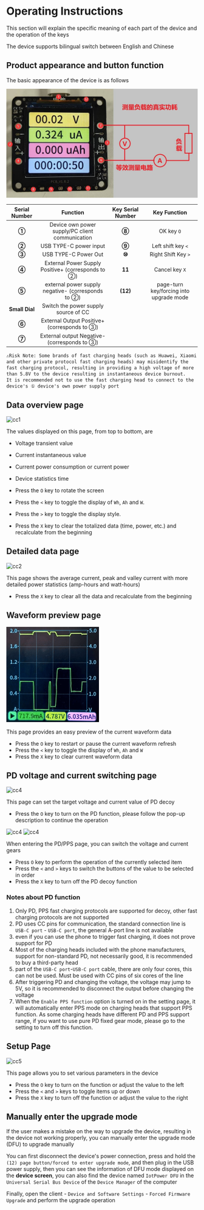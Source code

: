 # Operating Instructions

This section will explain the specific meaning of each part of the device and the operation of the keys

The device supports bilingual switch between English and Chinese

## Product appearance and button function

The basic appearance of the device is as follows

![Device diagram](img/font.jpg)

|Serial Number|Function|Key Serial Number|Key Function|
|:-:|:-:|:-:|:-:|
|**①**|Device own power supply/PC client communication|**⑧**|OK key `O`|
|**②**|USB TYPE-C power input|**⑨**|Left shift key `<`|
|**③**|USB TYPE-C Power Out|**⑩**|Right Shift Key `>`|
|**④**|External Power Supply Positive+ (corresponds to ②)|**11**|Cancel key `X`|
|**⑤**|external power supply negative- (corresponds to ②)|**(12)**|page-turn key/forcing into upgrade mode|
|**Small Dial**|Switch the power supply source of CC||
|**⑥**|External Output Positive+ (corresponds to ③)||
|**⑦**|External output Negative- (corresponds to ③)||

```{warning}
⚠Risk Note: Some brands of fast charging heads (such as Huawei, Xiaomi and other private protocol fast charging heads) may misidentify the fast charging protocol, resulting in providing a high voltage of more than 5.8V to the device resulting in instantaneous device burnout.  
It is recommended not to use the fast charging head to connect to the device's ① device's own power supply port
```

## Data overview page

![cc1](img/cc1.png)

The values displayed on this page, from top to bottom, are

- Voltage transient value
- Current instantaneous value
- Current power consumption or current power
- Device statistics time

- Press the `O` key to rotate the screen
- Press the `<` key to toggle the display of `Wh`, `Ah` and `W`.
- Press the `>` key to toggle the display style.
- Press the `X` key to clear the totalized data (time, power, etc.) and recalculate from the beginning

## Detailed data page

![cc2](img/cc2.png)

This page shows the average current, peak and valley current with more detailed power statistics (amp-hours and watt-hours)

- Press the `X` key to clear all the data and recalculate from the beginning

## Waveform preview page

![cc3](img/cc3new.png)

This page provides an easy preview of the current waveform data

- Press the `O` key to restart or pause the current waveform refresh
- Press the `<` key to toggle the display of `Wh`, `Ah` and `W`
- Press the `X` key to clear current waveform data

## PD voltage and current switching page

![cc4](img/cc40.png)

This page can set the target voltage and current value of PD decoy

- Press the `O` key to turn on the PD function, please follow the pop-up description to continue the operation

![cc4](img/cc41.png)
![cc4](img/cc42.png)

When entering the PD/PPS page, you can switch the voltage and current gears

- Press `O` key to perform the operation of the currently selected item
- Press the `<` and `>` keys to switch the buttons of the value to be selected in order
- Press the `X` key to turn off the PD decoy function

### Notes about PD function

1. Only PD, PPS fast charging protocols are supported for decoy, other fast charging protocols are not supported
2. PD uses CC pins for communication, the standard connection line is `USB-C port` - `USB-C port`, the general A-port line is not available
3. even if you can use the phone to trigger fast charging, it does not prove support for PD
4. Most of the charging heads included with the phone manufacturers, support for non-standard PD, not necessarily good, it is recommended to buy a third-party head
5. part of the `USB-C port`-`USB-C port` cable, there are only four cores, this can not be used. Must be used with CC pins of six cores of the line
6. After triggering PD and changing the voltage, the voltage may jump to 5V, so it is recommended to disconnect the output before changing the voltage
7. When the `Enable PPS function` option is turned on in the setting page, it will automatically enter PPS mode on charging heads that support PPS function. As some charging heads have different PD and PPS support range, if you want to use pure PD fixed gear mode, please go to the setting to turn off this function.

## Setup Page

![cc5](img/cc5.png)

This page allows you to set various parameters in the device

- Press the `O` key to turn on the function or adjust the value to the left
- Press the `<` and `>` keys to toggle items up or down
- Press the `X` key to turn off the function or adjust the value to the right

## Manually enter the upgrade mode

If the user makes a mistake on the way to upgrade the device, resulting in the device not working properly, you can manually enter the upgrade mode (DFU) to upgrade manually

You can first disconnect the device's power connection, press and hold the `(12) page button/forced to enter upgrade mode`, and then plug in the USB power supply, then you can see the information of DFU mode displayed on the **device screen**, you can also find the device named `IotPower DFU` in the `Universal Serial Bus Device` of the `Device Manager` of the computer

Finally, open the client - `Device and Software Settings` - `Forced Firmware Upgrade` and perform the upgrade operation

